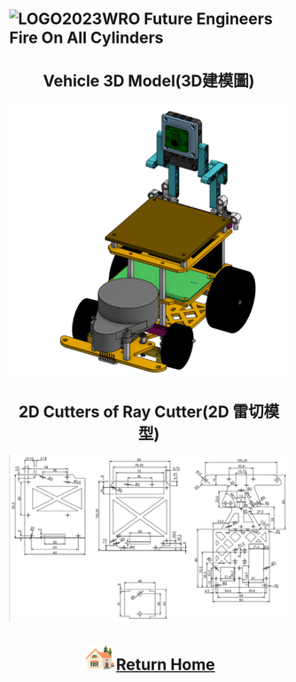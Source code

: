 ![LOGO](../../other/img/logo.png)2023WRO Future Engineers Fire On All Cylinders  
====
# <div align="center">Vehicle 3D Model(3D建模圖)</div>
![LOGO](./img/Vehicle_cad.png)

# <div align="center"> 2D Cutters of Ray Cutter(2D 雷切模型) </div>
![LOGO](./img/2D_Cutters.png)

# <div align="center">![HOME](./other/img/Home.png)[Return Home](../)</div>  
